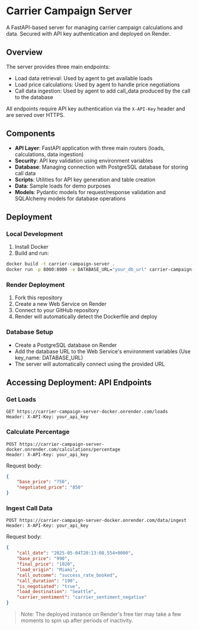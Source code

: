 # Carrier Campaign Server

A FastAPI-based server for managing carrier campaign calculations and data. Secured with API key authentication and deployed on Render.

## Overview

The server provides three main endpoints:
- Load data retrieval: Used by agent to get available loads
- Load price calculations: Used by agent to handle price negotiations
- Call data ingestion: Used by agent to add call_data produced by the call to the database

All endpoints require API key authentication via the `X-API-Key` header and are served over HTTPS.

## Components

- **API Layer**: FastAPI application with three main routers (loads, calculations, data ingestion)
- **Security**: API key validation using environment variables
- **Database**: Managing connection with PostgreSQL database for storing call data
- **Scripts**: Utilities for API key generation and table creation
- **Data**: Sample loads for demo purposes
- **Models**: Pydantic models for request/response validation and SQLAlchemy models for database operations

## Deployment

### Local Development
1. Install Docker
2. Build and run:
```bash
docker build -t carrier-campaign-server .
docker run -p 8000:8000 -e DATABASE_URL="your_db_url" carrier-campaign-server
```

### Render Deployment
1. Fork this repository
2. Create a new Web Service on Render
3. Connect to your GitHub repository
4. Render will automatically detect the Dockerfile and deploy

### Database Setup
- Create a PostgreSQL database on Render
- Add the database URL to the Web Service's environment variables (Use key_name: DATABASE_URL)
- The server will automatically connect using the provided URL

## Accessing Deployment: API Endpoints

### Get Loads
```http
GET https://carrier-campaign-server-docker.onrender.com/loads
Header: X-API-Key: your_api_key
```

### Calculate Percentage
```http
POST https://carrier-campaign-server-docker.onrender.com/calculations/percentage
Header: X-API-Key: your_api_key
```

Request body:
```json
{
    "base_price": "750",
    "negotiated_price": "850"
}
```

### Ingest Call Data
```http
POST https://carrier-campaign-server-docker.onrender.com/data/ingest
Header: X-API-Key: your_api_key
```

Request body:
```json
{
    "call_date": "2025-05-04T20:13:08.554+0000",
    "base_price": "990",
    "final_price": "1020",
    "load_origin": "Miami",
    "call_outcome": "success_rate_booked",
    "call_duration": "190",
    "is_negotiated": "true",
    "load_destination": "Seattle",
    "carrier_sentiment": "carrier_sentiment_negative"
}
```

> Note: The deployed instance on Render's free tier may take a few moments to spin up after periods of inactivity.
